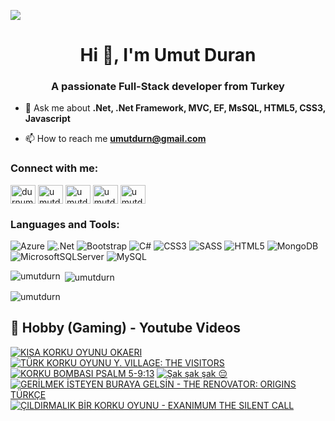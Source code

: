 ![](https://komarev.com/ghpvc/?username=umutdurn&color=blue)
<h1 align="center">Hi 👋, I'm Umut Duran</h1>
<h3 align="center">A passionate Full-Stack developer from Turkey</h3>

- 💬 Ask me about **.Net, .Net Framework, MVC, EF, MsSQL,  HTML5, CSS3,  Javascript**

- 📫 How to reach me **umutdurn@gmail.com**

<h3 align="left">Connect with me:</h3>
<p align="left">
<a href="https://twitter.com/durnumut" target="blank"><img align="center" src="https://raw.githubusercontent.com/rahuldkjain/github-profile-readme-generator/master/src/images/icons/Social/twitter.svg" alt="durnumut" height="30" width="40" /></a>
<a href="https://linkedin.com/in/umutdurn" target="blank"><img align="center" src="https://raw.githubusercontent.com/rahuldkjain/github-profile-readme-generator/master/src/images/icons/Social/linked-in-alt.svg" alt="umutdurn" height="30" width="40" /></a>
<a href="https://fb.com/umutdurn" target="blank"><img align="center" src="https://raw.githubusercontent.com/rahuldkjain/github-profile-readme-generator/master/src/images/icons/Social/facebook.svg" alt="umutdurn" height="30" width="40" /></a>
<a href="https://instagram.com/umutdurn" target="blank"><img align="center" src="https://raw.githubusercontent.com/rahuldkjain/github-profile-readme-generator/master/src/images/icons/Social/instagram.svg" alt="umutdurn" height="30" width="40" /></a>
<a href="https://www.youtube.com/c/umutdrn" target="blank"><img align="center" src="https://raw.githubusercontent.com/rahuldkjain/github-profile-readme-generator/master/src/images/icons/Social/youtube.svg" alt="umutdrn" height="30" width="40" /></a>
</p>

<h3 align="left">Languages and Tools:</h3>

![Azure](https://img.shields.io/badge/azure-%230072C6.svg?style=for-the-badge&logo=microsoftazure&logoColor=white)
  ![.Net](https://img.shields.io/badge/.NET-5C2D91?style=for-the-badge&logo=.net&logoColor=white)
  ![Bootstrap](https://img.shields.io/badge/bootstrap-%238511FA.svg?style=for-the-badge&logo=bootstrap&logoColor=white)
  ![C#](https://img.shields.io/badge/c%23-%23239120.svg?style=for-the-badge&logo=csharp&logoColor=white)
  ![CSS3](https://img.shields.io/badge/css3-%231572B6.svg?style=for-the-badge&logo=css3&logoColor=white)
  ![SASS](https://img.shields.io/badge/SASS-hotpink.svg?style=for-the-badge&logo=SASS&logoColor=white)
  ![HTML5](https://img.shields.io/badge/html5-%23E34F26.svg?style=for-the-badge&logo=html5&logoColor=white)
  ![MongoDB](https://img.shields.io/badge/MongoDB-%234ea94b.svg?style=for-the-badge&logo=mongodb&logoColor=white)
  ![MicrosoftSQLServer](https://img.shields.io/badge/Microsoft%20SQL%20Server-CC2927?style=for-the-badge&logo=microsoft%20sql%20server&logoColor=white)
  ![MySQL](https://img.shields.io/badge/mysql-4479A1.svg?style=for-the-badge&logo=mysql&logoColor=white)

<p><img align="left" src="https://github-readme-stats.vercel.app/api/top-langs?username=umutdurn&show_icons=true&locale=en&layout=compact" alt="umutdurn" /></p>

<p>&nbsp;<img align="center" src="https://github-readme-stats.vercel.app/api?username=umutdurn&show_icons=true&locale=en" alt="umutdurn" /></p>

<p><img align="center" src="https://github-readme-streak-stats.herokuapp.com/?user=umutdurn&" alt="umutdurn" /></p>

<summary><h2>📸 Hobby (Gaming) - Youtube Videos</h2></summary>

<!-- BEGIN YOUTUBE-CARDS -->
[![KISA KORKU OYUNU OKAERI](https://ytcards.demolab.com/?id=KRExd4X6FCk&title=KISA+KORKU+OYUNU+OKAERI&lang=en&timestamp=1735138818&background_color=%230d1117&title_color=%23ffffff&stats_color=%23dedede&max_title_lines=1&width=250&border_radius=5 "KISA KORKU OYUNU OKAERI")](https://www.youtube.com/watch?v=KRExd4X6FCk)
[![TÜRK KORKU OYUNU Y. VILLAGE: THE VISITORS](https://ytcards.demolab.com/?id=_4-vFRUEquQ&title=T%C3%9CRK+KORKU+OYUNU+Y.+VILLAGE%3A+THE+VISITORS&lang=en&timestamp=1735052446&background_color=%230d1117&title_color=%23ffffff&stats_color=%23dedede&max_title_lines=1&width=250&border_radius=5 "TÜRK KORKU OYUNU Y. VILLAGE: THE VISITORS")](https://www.youtube.com/watch?v=_4-vFRUEquQ)
[![KORKU BOMBASI PSALM 5-9:13](https://ytcards.demolab.com/?id=OoOP5yTKxM4&title=KORKU+BOMBASI+PSALM+5-9%3A13&lang=en&timestamp=1734966033&background_color=%230d1117&title_color=%23ffffff&stats_color=%23dedede&max_title_lines=1&width=250&border_radius=5 "KORKU BOMBASI PSALM 5-9:13")](https://www.youtube.com/watch?v=OoOP5yTKxM4)
[![Şak şak şak 😔](https://ytcards.demolab.com/?id=1tznjYQCCzk&title=%C5%9Eak+%C5%9Fak+%C5%9Fak+%F0%9F%98%94&lang=en&timestamp=1733916304&background_color=%230d1117&title_color=%23ffffff&stats_color=%23dedede&max_title_lines=1&width=250&border_radius=5 "Şak şak şak 😔")](https://www.youtube.com/watch?v=1tznjYQCCzk)
[![GERİLMEK İSTEYEN BURAYA GELSİN - THE RENOVATOR: ORIGINS TÜRKÇE](https://ytcards.demolab.com/?id=vMu5rBl2wm0&title=GER%C4%B0LMEK+%C4%B0STEYEN+BURAYA+GELS%C4%B0N+-+THE+RENOVATOR%3A+ORIGINS+T%C3%9CRK%C3%87E&lang=en&timestamp=1729954858&background_color=%230d1117&title_color=%23ffffff&stats_color=%23dedede&max_title_lines=1&width=250&border_radius=5 "GERİLMEK İSTEYEN BURAYA GELSİN - THE RENOVATOR: ORIGINS TÜRKÇE")](https://www.youtube.com/watch?v=vMu5rBl2wm0)
[![ÇILDIRMALIK BİR KORKU OYUNU - EXANIMUM THE SILENT CALL](https://ytcards.demolab.com/?id=DdprF0X1q8U&title=%C3%87ILDIRMALIK+B%C4%B0R+KORKU+OYUNU+-+EXANIMUM+THE+SILENT+CALL&lang=en&timestamp=1729616417&background_color=%230d1117&title_color=%23ffffff&stats_color=%23dedede&max_title_lines=1&width=250&border_radius=5 "ÇILDIRMALIK BİR KORKU OYUNU - EXANIMUM THE SILENT CALL")](https://www.youtube.com/watch?v=DdprF0X1q8U)
<!-- END YOUTUBE-CARDS -->
